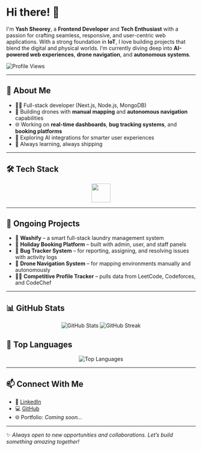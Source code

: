 # Hi there! 👋

I'm **Yash Sheorey**, a **Frontend Developer** and **Tech Enthusiast** with a passion for crafting seamless, responsive, and user-centric web applications. With a strong foundation in **IoT**, I love building projects that blend the digital and physical worlds. I’m currently diving deep into **AI-powered web experiences**, **drone navigation**, and **autonomous systems**.

![Profile Views](https://komarev.com/ghpvc/?username=Flashl3opard&label=Profile%20Views&color=blue&style=for-the-badge)

---

## 🚀 About Me

- 🧑‍💻 Full-stack developer (Next.js, Node.js, MongoDB)
- 🚁 Building drones with **manual mapping** and **autonomous navigation** capabilities
- 🌐 Working on **real-time dashboards**, **bug tracking systems**, and **booking platforms**
- 🤖 Exploring AI integrations for smarter user experiences
- 🧠 Always learning, always shipping

---

## 🛠️ Tech Stack

<p align="center">
  <img src="https://skillicons.dev/icons?i=js,ts,py,cpp,html,css,react,nextjs,tailwind,nodejs,express,mongodb,mysql,postgres,git,github,vercel,vscode,figma,arduino,raspberrypi,linux,bash" height="50" />
</p>

---



## 💼 Ongoing Projects

- 🚀 **Washify** – a smart full-stack laundry management system
- 🧳 **Holiday Booking Platform** – built with admin, user, and staff panels
- 🐞 **Bug Tracker System** – for reporting, assigning, and resolving issues with activity logs
- 🧭 **Drone Navigation System** – for mapping environments manually and autonomously
- 👨‍💻 **Competitive Profile Tracker** – pulls data from LeetCode, Codeforces, and CodeChef

---








## 📊 GitHub Stats  
<p align="center">
  <img src="https://github-readme-stats.vercel.app/api?username=Flashl3opard&show_icons=true&theme=radical" alt="GitHub Stats" />
  <img src="https://github-readme-streak-stats.herokuapp.com/?user=Flashl3opard&theme=radical" alt="GitHub Streak" />


</p>

## 📌 Top Languages  
<p align="center">
  <img src="https://github-readme-stats.vercel.app/api/top-langs/?username=Flashl3opard&layout=compact&theme=radical" alt="Top Languages" />
</p>

---

## 📫 Connect With Me

- 💼 [LinkedIn](https://www.linkedin.com/in/yash-sheorey-94661b28b/)
- 💻 [GitHub](https://github.com/Flashl3opard)
- 🌐 Portfolio: *Coming soon...*

---

✨ *Always open to new opportunities and collaborations. Let’s build something amazing together!*
